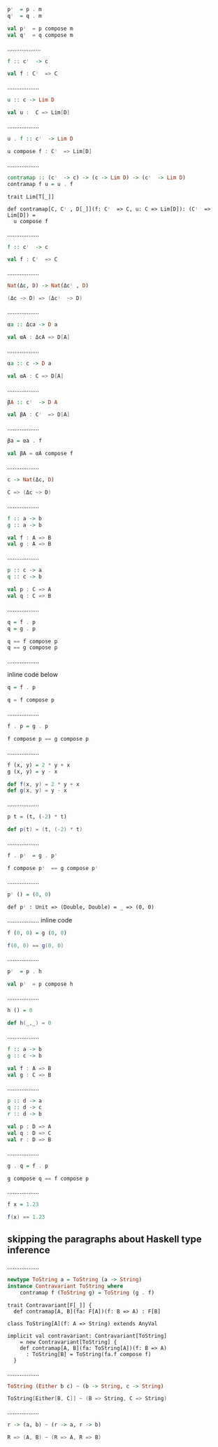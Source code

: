 ```Haskell
pᛌ  = p . m
qᛌ  = q . m
```
```scala
val pᛌ  = p compose m
val qᛌ  = q compose m

```
...................

```Haskell
f :: cᛌ  -> c
```
```scala
val f : Cᛌ  => C
```
..................
```Haskell
u :: c -> Lim D
```
```scala
val u :  C => Lim[D]
```
..................
```Haskell
u . f :: cᛌ  -> Lim D
```
```scala
u compose f : Cᛌ  => Lim[D]
```
..................
```Haskell
contramap :: (cᛌ  -> c) -> (c -> Lim D) -> (cᛌ  -> Lim D)
contramap f u = u . f
```
```tut:invisible
trait Lim[T[_]] 
```
```tut:silent
def contramap[C, Cᛌ , D[_]](f: Cᛌ  => C, u: C => Lim[D]): (Cᛌ  => Lim[D]) = 
  u compose f
```
..................
```Haskell
f :: cᛌ  -> c
```
```scala
val f : Cᛌ  => C
```
..................
```Haskell
Nat(Δc, D) -> Nat(Δcᛌ , D)
```
```scala
(Δc ~> D) => (Δcᛌ  ~> D)
```
..................
```Haskell
αa :: Δca -> D a
```
```scala
val αA : ΔcA => D[A]
```
..................
```Haskell
αa :: c -> D a
```
```scala
val αA : C => D[A]
```
..................
```Haskell
βA :: cᛌ  -> D A
```
```scala
val βA : Cᛌ  => D[A]
```
..................
```Haskell
βa = αa . f
```
```scala
val βA = αA compose f 
```
..................
```Haskell
c -> Nat(Δc, D)
```
```scala
C => (Δc ~> D) 
```
..................
```Haskell
f :: a -> b
g :: a -> b
```
```scala
val f : A => B
val g : A => B 
```
..................
```Haskell
p :: c -> a
q :: c -> b
```
```scala
val p : C => A
val q : C => B
```
..................
```Haskell
q = f . p
q = g . p
```
```scala
q == f compose p
q == g compose p
```


..................

inline code below
```Haskell
q = f . p
```
```scala
q = f compose p
```


..................
```Haskell
f . p = g . p
```
```scala
f compose p == g compose p
```


..................
```Haskell
f (x, y) = 2 * y + x
g (x, y) = y - x
```
```scala
def f(x, y) = 2 * y + x
def g(x, y) = y - x
```

..................
```Haskell
p t = (t, (-2) * t)
```
```scala
def p(t) = (t, (-2) * t)
```

..................
```Haskell
f . pᛌ  = g . pᛌ 
```
```scala
f compose pᛌ  == g compose pᛌ 
```

..................
```Haskell
pᛌ () = (0, 0)
```
```tut:silent
def pᛌ : Unit => (Double, Double) = _ => (0, 0)
```

..................
inline code 
```Haskell
f (0, 0) = g (0, 0)
```
```scala
f(0, 0) == g(0, 0)
```


..................
```Haskell
pᛌ  = p . h
```
```scala
val pᛌ  = p compose h
```

..................
```Haskell
h () = 0
```
```scala
def h(_,_) = 0
```

..................
```Haskell
f :: a -> b
g :: c -> b
```
```scala
val f : A => B
val g : C => B
```
..................
```Haskell
p :: d -> a
q :: d -> c
r :: d -> b
```
```scala
val p : D => A
val q : D => C
val r : D => B
```



..................
```Haskell
g . q = f . p
```
```scala
g compose q == f compose p
```

..................
```Haskell
f x = 1.23
```
```scala
f(x) == 1.23
```

## skipping the paragraphs about Haskell type inference
..................
```Haskell
newtype ToString a = ToString (a -> String)
instance Contravariant ToString where
    contramap f (ToString g) = ToString (g . f)
```
```tut:invisible
trait Contravariant[F[_]] {
  def contramap[A, B](fa: F[A])(f: B => A) : F[B] 
```
```tut:book:silent
class ToString[A](f: A => String) extends AnyVal 

implicit val contravariant: Contravariant[ToString] 
    = new Contravariant[ToString] {
    def contramap[A, B](fa: ToString[A])(f: B => A)
      : ToString[B] = ToString(fa.f compose f)
  }
```
..................
```Haskell
ToString (Either b c) ~ (b -> String, c -> String)
```
```scala
ToString[Either[B, C]] ~ (B => String, C => String)
```
..................
```Haskell
r -> (a, b) ~ (r -> a, r -> b)
```
```scala
R => (A, B) ~ (R => A, R => B)
```






